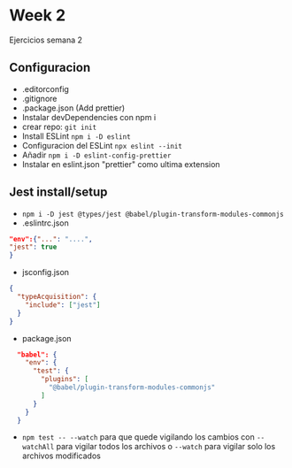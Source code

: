# Week 2

Ejercicios semana 2

## Configuracion

- .editorconfig
- .gitignore
- .package.json (Add prettier)
- Instalar devDependencies con npm i
- crear repo: `git init`
- Install ESLint `npm i -D eslint`
- Configuracion del ESLint `npx eslint --init`
- Añadir `npm i -D eslint-config-prettier`
- Instalar en eslint.json "prettier" como ultima extension

## Jest install/setup

- `npm i -D jest @types/jest @babel/plugin-transform-modules-commonjs`
- .eslintrc.json

```json
"env":{"...": "....",
"jest": true
}
```

- jsconfig.json

```json
{
  "typeAcquisition": {
    "include": ["jest"]
  }
}
```

- package.json

```json
  "babel": {
    "env": {
      "test": {
        "plugins": [
          "@babel/plugin-transform-modules-commonjs"
        ]
      }
    }
  }
```

- `npm test -- --watch` para que quede vigilando los cambios con `--watchAll` para vigilar todos los archivos o `--watch` para vigilar solo los archivos modificados
